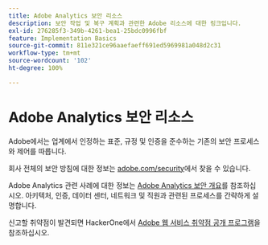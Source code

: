 ```yaml
---
title: Adobe Analytics 보안 리소스
description: 보안 작업 및 복구 계획과 관련한 Adobe 리소스에 대한 링크입니다.
exl-id: 276285f3-349b-4261-bea1-25bdc0996fbf
feature: Implementation Basics
source-git-commit: 811e321ce96aaefaeff691ed5969981a048d2c31
workflow-type: tm+mt
source-wordcount: '102'
ht-degree: 100%

---
```


# Adobe Analytics 보안 리소스

Adobe에서는 업계에서 인정하는 표준, 규정 및 인증을 준수하는 기존의 보안 프로세스와 제어를 따릅니다.

회사 전체의 보안 방침에 대한 정보는 [adobe.com/security](https://adobe.com/security.html)에서 찾을 수 있습니다.

Adobe Analytics 관련 사례에 대한 정보는 [Adobe Analytics 보안 개요](https://www.adobe.com/content/dam/acom/en/security/pdfs/ADB-AnalyticsSecurity-WP.pdf)를 참조하십시오. 아키텍처, 인증, 데이터 센터, 네트워크 및 직원과 관련된 프로세스를 간략하게 설명합니다.

신고할 취약점이 발견되면 HackerOne에서 [Adobe 웹 서비스 취약점 공개 프로그램](https://hackerone.com/adobe)을 참조하십시오.
